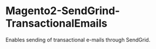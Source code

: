 # Magento2-SendGrind-TransactionalEmails
Enables sending of transactional e-mails through SendGrid.
